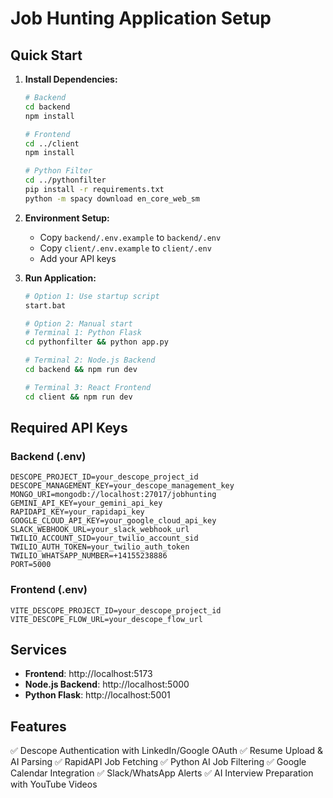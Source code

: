 # Job Hunting Application Setup

## Quick Start

1. **Install Dependencies:**
   ```bash
   # Backend
   cd backend
   npm install
   
   # Frontend
   cd ../client
   npm install
   
   # Python Filter
   cd ../pythonfilter
   pip install -r requirements.txt
   python -m spacy download en_core_web_sm
   ```

2. **Environment Setup:**
   - Copy `backend/.env.example` to `backend/.env`
   - Copy `client/.env.example` to `client/.env`
   - Add your API keys

3. **Run Application:**
   ```bash
   # Option 1: Use startup script
   start.bat
   
   # Option 2: Manual start
   # Terminal 1: Python Flask
   cd pythonfilter && python app.py
   
   # Terminal 2: Node.js Backend
   cd backend && npm run dev
   
   # Terminal 3: React Frontend
   cd client && npm run dev
   ```

## Required API Keys

### Backend (.env)
```
DESCOPE_PROJECT_ID=your_descope_project_id
DESCOPE_MANAGEMENT_KEY=your_descope_management_key
MONGO_URI=mongodb://localhost:27017/jobhunting
GEMINI_API_KEY=your_gemini_api_key
RAPIDAPI_KEY=your_rapidapi_key
GOOGLE_CLOUD_API_KEY=your_google_cloud_api_key
SLACK_WEBHOOK_URL=your_slack_webhook_url
TWILIO_ACCOUNT_SID=your_twilio_account_sid
TWILIO_AUTH_TOKEN=your_twilio_auth_token
TWILIO_WHATSAPP_NUMBER=+14155238886
PORT=5000
```

### Frontend (.env)
```
VITE_DESCOPE_PROJECT_ID=your_descope_project_id
VITE_DESCOPE_FLOW_URL=your_descope_flow_url
```

## Services

- **Frontend**: http://localhost:5173
- **Node.js Backend**: http://localhost:5000
- **Python Flask**: http://localhost:5001

## Features

✅ Descope Authentication with LinkedIn/Google OAuth
✅ Resume Upload & AI Parsing
✅ RapidAPI Job Fetching
✅ Python AI Job Filtering
✅ Google Calendar Integration
✅ Slack/WhatsApp Alerts
✅ AI Interview Preparation with YouTube Videos